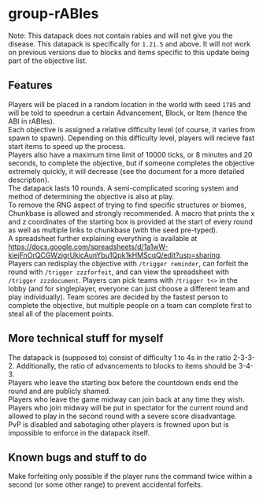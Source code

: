 # group-rABIes
Note: This datapack does not contain rabies and will not give you the disease. This datapack is specifically for `1.21.5` and above. It will not work on previous versions due to blocks and items specific to this update being part of the objective list.

## Features
Players will be placed in a random location in the world with seed `1785` and will be told to speedrun a certain Advancement, Block, or Item (hence the ABI in rABIes).<br>
Each objective is assigned a relative difficulty level (of course, it varies from spawn to spawn). Depending on this difficulty level, players will recieve fast start items to speed up the process. <br>
Players also have a maximum time limit of 10000 ticks, or 8 minutes and 20 seconds, to complete the objective, but if someone completes the objective extremely quickly, it will decrease (see the document for a more detailed description). <br>
The datapack lasts 10 rounds. A semi-complicated scoring system and method of determining the objective is also at play. <br>
To remove the RNG aspect of trying to find specific structures or biomes, Chunkbase is allowed and strongly recommended. A macro that prints the x and z coordinates of the starting box is provided at the start of every round as well as multiple links to chunkbase (with the seed pre-typed). <br>
A spreadsheet further explaining everything is available at https://docs.google.com/spreadsheets/d/1a1wW-kiejFnOrQCGWzjgrUkicAunYbu1Qpk1kHMScqQ/edit?usp=sharing. <br>
Players can redisplay the objective with `/trigger reminder`, can forfeit the round with `/trigger zzzforfeit`, and can view the spreadsheet with `/trigger zzzdocument`. 
Players can pick teams with `/trigger t<>` in the lobby (and for singleplayer, everyone can just choose a different team and play individually). Team scores are decided by the fastest person to complete the objective, but multiple people on a team can complete first to steal all of the placement points.


## More technical stuff for myself
The datapack is (supposed to) consist of difficulty 1 to 4s in the ratio 2-3-3-2. Additionally, the ratio of advancements to blocks to items should be 3-4-3.<br>
Players who leave the starting box before the countdown ends end the round and are publicly shamed.<br>
Players who leave the game midway can join back at any time they wish.<br>
Players who join midway will be put in spectator for the current round and allowed to play in the second round with a severe score disadvantage.<br>
PvP is disabled and sabotaging other players is frowned upon but is impossible to enforce in the datapack itself.

## Known bugs and stuff to do
Make forfeiting only possible if the player runs the command twice within a second (or some other range) to prevent accidental forfeits.

